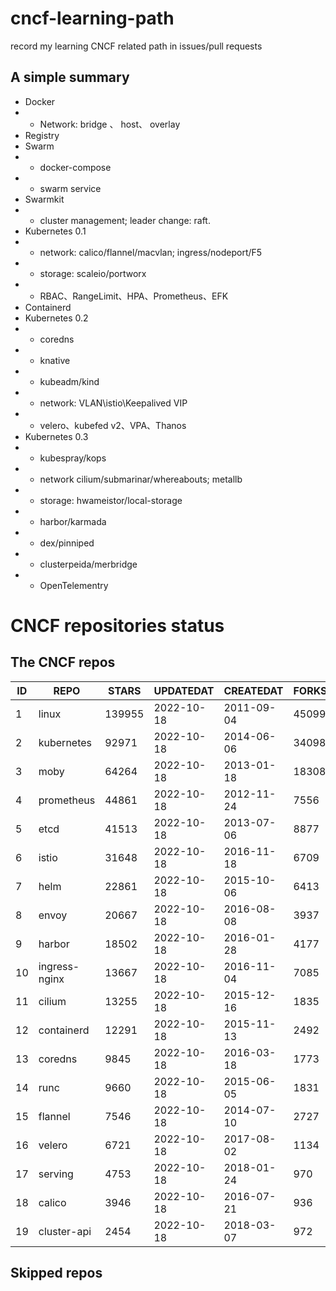 # cncf-learning-path
record my learning CNCF related path in issues/pull requests

## A simple summary
- Docker
- - Network: bridge 、 host、 overlay
- Registry
- Swarm
- - docker-compose
- - swarm service
- Swarmkit
- - cluster management; leader change: raft.
- Kubernetes 0.1
- - network: calico/flannel/macvlan; ingress/nodeport/F5
- - storage: scaleio/portworx
- - RBAC、RangeLimit、HPA、Prometheus、EFK
- Containerd
- Kubernetes 0.2
- - coredns
- - knative
- - kubeadm/kind
- - network: VLAN\istio\Keepalived VIP
- - velero、kubefed v2、VPA、Thanos
- Kubernetes 0.3
- - kubespray/kops
- - network cilium/submarinar/whereabouts; metallb
- - storage: hwameistor/local-storage
- - harbor/karmada
- - dex/pinniped
- - clusterpeida/merbridge
- - OpenTelementry

# CNCF repositories status
<!--START_SECTION:github_repos-->
## The CNCF repos
| ID |     REPO      | STARS  | UPDATEDAT  | CREATEDAT  | FORKSCOUNT |
|----|---------------|--------|------------|------------|------------|
|  1 | linux         | 139955 | 2022-10-18 | 2011-09-04 |      45099 |
|  2 | kubernetes    |  92971 | 2022-10-18 | 2014-06-06 |      34098 |
|  3 | moby          |  64264 | 2022-10-18 | 2013-01-18 |      18308 |
|  4 | prometheus    |  44861 | 2022-10-18 | 2012-11-24 |       7556 |
|  5 | etcd          |  41513 | 2022-10-18 | 2013-07-06 |       8877 |
|  6 | istio         |  31648 | 2022-10-18 | 2016-11-18 |       6709 |
|  7 | helm          |  22861 | 2022-10-18 | 2015-10-06 |       6413 |
|  8 | envoy         |  20667 | 2022-10-18 | 2016-08-08 |       3937 |
|  9 | harbor        |  18502 | 2022-10-18 | 2016-01-28 |       4177 |
| 10 | ingress-nginx |  13667 | 2022-10-18 | 2016-11-04 |       7085 |
| 11 | cilium        |  13255 | 2022-10-18 | 2015-12-16 |       1835 |
| 12 | containerd    |  12291 | 2022-10-18 | 2015-11-13 |       2492 |
| 13 | coredns       |   9845 | 2022-10-18 | 2016-03-18 |       1773 |
| 14 | runc          |   9660 | 2022-10-18 | 2015-06-05 |       1831 |
| 15 | flannel       |   7546 | 2022-10-18 | 2014-07-10 |       2727 |
| 16 | velero        |   6721 | 2022-10-18 | 2017-08-02 |       1134 |
| 17 | serving       |   4753 | 2022-10-18 | 2018-01-24 |        970 |
| 18 | calico        |   3946 | 2022-10-18 | 2016-07-21 |        936 |
| 19 | cluster-api   |   2454 | 2022-10-18 | 2018-03-07 |        972 |



## Skipped repos
<!--END_SECTION:github_repos-->
